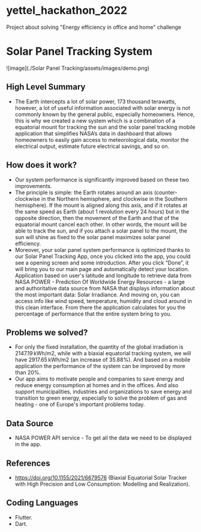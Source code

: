 # yettel_hackathon_2022
Project about solving "Energy efficiency in office and home" challenge
# Solar Panel Tracking System
![image](./Solar Panel Tracking/assets/images/demo.png)
## High Level Summary 
- The Earth intercepts a lot of solar power, 173 thousand terawatts,  however, a lot of useful information associated with solar energy is not commonly known by the general public, especially homeowners. Hence, this is why we created a new system which is a combination of a equatorial mount for tracking the sun and the solar panel tracking mobile application that simplifies NASA’s data in dashboard that allows homeowners to easily gain access to meteorological data, monitor the electrical output, estimate future electrical savings, and so on.
## How does it work?
- Our system performance is significantly improved based on these two improvements.
- The principle is simple: the Earth rotates around an axis (counter-clockwise in the Northern hemisphere, and clockwise in the Southern hemisphere). If the mount is aligned along this axis, and if it rotates at the same speed as Earth (about 1 revolution every 24 hours) but in the opposite direction, then the movement of the Earth and that of the equatorial mount cancel each other. In other words, the mount will be able to track the sun, and if you attach a solar panel to the mount, the sun will shine as fixed to the solar panel maximizes solar panel efficiency.
- Moreover, your solar panel system performance is optimized thanks to our Solar Panel Tracking App, once you clicked into the app, you could see a opening screen and some introduction. After you click “Done”, it will bring you to our main page and automatically detect your location. Application based on user's latitude and longitude to retrieve data from NASA POWER - Prediction Of Worldwide Energy Resources - a large and authoritative data source from NASA that displays information about the most important data: Solar Irradiance. And moving on, you can access info like wind speed, temperature, humidity and cloud around in this clean interface. From there the application calculates for you the percentage of performance that the entire system bring to you.
## Problems we solved?
- For only the fixed installation, the quantity of the global irradiation is 2147.19 kWh/m2, while with a biaxial equatorial tracking system, we will have 2917.65 kWh/m2 (an increase of 35.88%). And based on a mobile application the performance of the system can be improved by more than 20%.
- Our app aims to motivate people and companies to save energy and reduce energy consumption at homes and in the offices. And also support municipalities, industries and organizations to save energy and transition to green energy, especially to solve the problem of gas and heating - one of Europe's important problems today.
## Data Source
- NASA POWER API service - To get all the data we need to be displayed in the app.
## References
- https://doi.org/10.1155/2021/6679576 (Biaxial Equatorial Solar Tracker with High Precision and Low Consumption: Modelling and Realization).
## Coding Languages
- Flutter.
- Dart.

